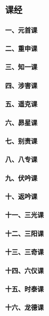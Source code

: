 # 课经

## 一、元首课

## 二、重申课

## 三、知一课

## 四、涉害课

## 五、遥克课

## 六、昴星课

## 七、别责课

## 八、八专课

## 九、伏吟课

## 十、返吟课

## 十一、三光课

## 十二、三阳课

## 十三、三奇课

## 十四、六仪课

## 十五、时泰课

## 十六、龙德课
